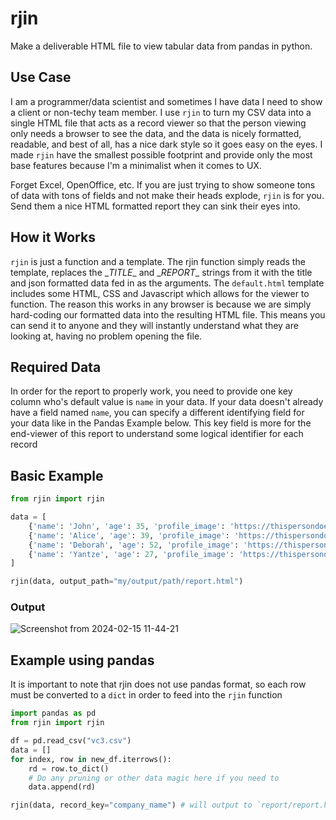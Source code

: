 # rjin
Make a deliverable HTML file to view tabular data from pandas in python.

## Use Case

I am a programmer/data scientist and sometimes I have data I need to show a client or non-techy team member. I use `rjin` to turn my CSV data into a single HTML file that acts as a record viewer so that the person viewing only needs a browser to see the data, and the data is nicely formatted, readable, and best of all, has a nice dark style so it goes easy on the eyes. I made `rjin` have the smallest possible footprint and provide only the most base features because I'm a minimalist when it comes to UX.

Forget Excel, OpenOffice, etc. If you are just trying to show someone tons of data with tons of fields and not make their heads explode, `rjin` is for you. Send them a nice HTML formatted report they can sink their eyes into.

## How it Works

`rjin` is just a function and a template. The rjin function simply reads the template, replaces the \__TITLE__ and \__REPORT__ strings from it with the title and json formatted data fed in as the arguments.  The `default.html` template includes some HTML, CSS and Javascript which allows for the viewer to function.  The reason this works in any browser is because we are simply hard-coding our formatted data into the resulting HTML file.  This means you can send it to anyone and they will instantly understand what they are looking at, having no problem opening the file.

## Required Data

In order for the report to properly work, you need to provide one key column who's default value is `name` in your data. If your data doesn't already have a field named `name`, you can specify a different identifying field for your data like in the Pandas Example below. This key field is more for the end-viewer of this report to understand some logical identifier for each record

## Basic Example
```py
from rjin import rjin

data = [
    {'name': 'John', 'age': 35, 'profile_image': 'https://thispersondoesnotexist.com/'},
    {'name': 'Alice', 'age': 39, 'profile_image': 'https://thispersondoesnotexist.com/'},
    {'name': 'Deborah', 'age': 52, 'profile_image': 'https://thispersondoesnotexist.com/'},
    {'name': 'Yantze', 'age': 27, 'profile_image': 'https://thispersondoesnotexist.com/'},
]

rjin(data, output_path="my/output/path/report.html")
```
### Output
![Screenshot from 2024-02-15 11-44-21](https://github.com/newsbubbles/rjin/assets/1012779/48dc6233-8673-4fb1-87f0-873ead20999e)

## Example using pandas
It is important to note that rjin does not use pandas format, so each row must be converted to a `dict` in order to feed into the `rjin` function
```py
import pandas as pd
from rjin import rjin

df = pd.read_csv("vc3.csv")
data = []
for index, row in new_df.iterrows():
    rd = row.to_dict()
    # Do any pruning or other data magic here if you need to
    data.append(rd)

rjin(data, record_key="company_name") # will output to `report/report.html` if no output_path specified
```
